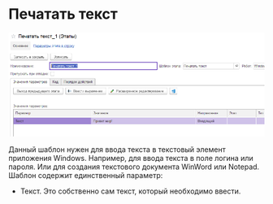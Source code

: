 # Печатать текст

![](<../../../../.gitbook/assets/Печатать текст.png>)

Данный шаблон нужен для ввода текста в текстовый элемент приложения Windows. Например, для ввода текста в поле логина или пароля. Или для создания текстового документа WinWord или Notepad. Шаблон содержит единственный параметр:

* Текст. Это собственно сам текст, который необходимо ввести.
